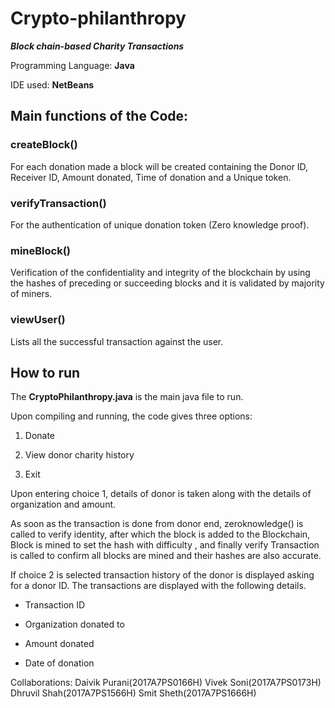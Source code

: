 # Crypto-philanthropy
***Block chain-based Charity Transactions***

Programming Language: **Java**

IDE used: **NetBeans**

## Main functions of the Code:

### createBlock()

For each donation made a block will be created containing the Donor ID, Receiver ID, Amount donated, Time of donation and a Unique token.

### verifyTransaction()

For the authentication of unique donation token (Zero knowledge proof).

### mineBlock()

Verification of the confidentiality and integrity of the blockchain by using the hashes of preceding or succeeding blocks and it is validated by majority of miners.

### viewUser()

Lists all the successful transaction against the user.

## How to run

The **CryptoPhilanthropy.java** is the main java file to run.

Upon compiling and running, the code gives three options:

1. Donate

2. View donor charity history

3. Exit

Upon entering choice 1, details of donor is taken along with the details of organization and amount.	

As soon as the transaction is done from donor end, zeroknowledge() is called to verify identity, after which the block is added to the Blockchain, Block is mined to set the hash with difficulty , and finally verify Transaction is called to confirm all blocks are mined and their hashes are also accurate.

If choice 2 is selected transaction history of the donor is displayed asking for a donor ID. The transactions are displayed with the following details.

*	Transaction ID

*	Organization donated to

*	Amount donated

*	Date of donation

Collaborations:
Daivik Purani(2017A7PS0166H)
Vivek Soni(2017A7PS0173H)
Dhruvil Shah(2017A7PS1566H)
Smit Sheth(2017A7PS1666H)



